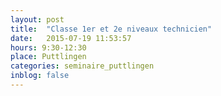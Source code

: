 ```yaml
---
layout: post
title:  "Classe 1er et 2e niveaux technicien"
date:   2015-07-19 11:53:57
hours: 9:30-12:30
place: Puttlingen
categories: seminaire_puttlingen
inblog: false
---
```



